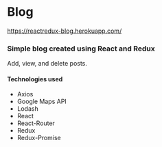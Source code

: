 # Blog

https://reactredux-blog.herokuapp.com/

### Simple blog created using React and Redux

Add, view, and delete posts.

#### Technologies used
- Axios
- Google Maps API
- Lodash
- React
- React-Router
- Redux
- Redux-Promise